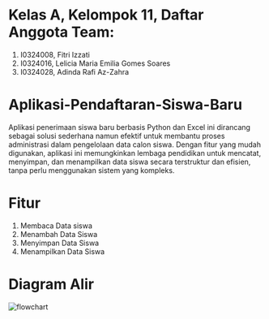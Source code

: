 # Kelas A, Kelompok 11, Daftar Anggota Team:
1. I0324008, Fitri Izzati
2. I0324016, Lelicia Maria Emilia Gomes Soares
3. I0324028, Adinda Rafi Az-Zahra

# Aplikasi-Pendaftaran-Siswa-Baru
Aplikasi penerimaan siswa baru berbasis Python dan Excel ini dirancang sebagai solusi sederhana namun efektif untuk membantu proses administrasi dalam pengelolaan data calon siswa. Dengan fitur yang mudah digunakan, aplikasi ini memungkinkan lembaga pendidikan untuk mencatat, menyimpan, dan menampilkan data siswa secara terstruktur dan efisien, tanpa perlu menggunakan sistem yang kompleks.

# Fitur
1. Membaca Data siswa
2. Menambah Data Siswa
3. Menyimpan Data Siswa
4. Menampilkan Data Siswa

# Diagram Alir
![flowchart](https://github.com/user-attachments/assets/b3a42b2f-877c-4bfe-a7eb-8f0b63796ebc)

